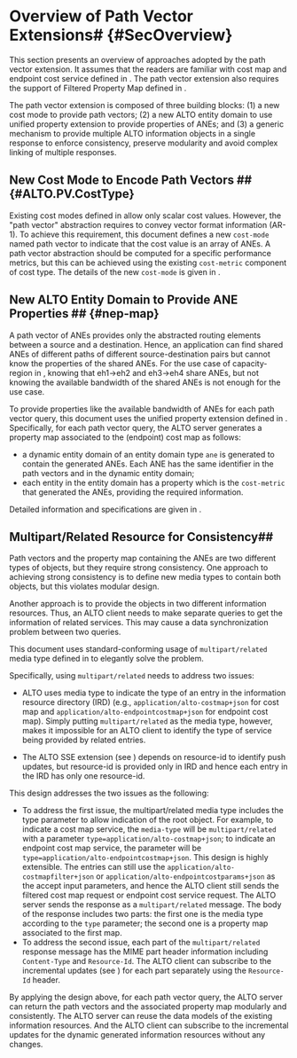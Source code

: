 # Overview of Path Vector Extensions# {#SecOverview}

This section presents an overview of approaches adopted by the path vector
extension. It assumes that the readers are familiar with cost map and endpoint cost
service defined in [](#RFC7285). The path vector extension also requires the
support of Filtered Property Map defined in
[](#I-D.ietf-alto-unified-props-new).

The path vector extension is composed of three building blocks: (1) a new cost
mode to provide path vectors; (2) a new ALTO entity domain to use unified property
extension [](#I-D.ietf-alto-unified-props-new) to provide properties of ANEs; and
(3) a generic mechanism to provide multiple ALTO information objects in a single
response to enforce consistency, preserve modularity and avoid complex linking
of multiple responses.
<!-- (3) an extension to the cost map and endpoint cost resource to provide path -->
<!-- vectors and properties of ANEs in a single response. -->

## New Cost Mode to Encode Path Vectors ## {#ALTO.PV.CostType}

Existing cost modes defined in [](#RFC7285) allow only scalar cost values.
However, the "path vector" abstraction requires to convey vector format
information (AR-1). To achieve this requirement, this document defines a new
`cost-mode` named path vector to indicate that the cost value is an array of ANEs.
A path vector abstraction should be computed for a specific performance metrics, but
this can be achieved using the existing `cost-metric` component of
cost type. The details of the new `cost-mode` is given in [](#SecCostType).


<!-- ### New Cost Metric: ane-path ### {#ALTO.PV.CostMetric}

To represent an abstract network path, this document introduces a new cost metric named "ane-path". A cost value in this metric is a list containing the names of the ALTO ANEs that the ALTO Server has specified as describing the network path elements. The ANE names array is organized as a sequence beginning at the source of the path and ending at its destination.

### New Cost Mode: array ### {#ALTO.PV.CostMode}

A cost mode as defined in Section 6.1.2 of [](#RFC7285), a cost mode is either "numerical" or "ordinal" and none of these can be used to present a list of ANE names. Therefore, this document specifies a new cost mode named "array" for the cost metric "ane-path". The new cost mode "array" means each cost value in the cost maps is a list. -->

## New ALTO Entity Domain to Provide ANE Properties ## {#nep-map}

A path vector of ANEs provides only the abstracted routing elements between a source and a
destination. Hence, an application can find shared ANEs of different paths of different
source-destination pairs but cannot know the properties of the shared ANEs. For the use case
of capacity-region in [](#SecMF), knowing that eh1->eh2 and eh3->eh4 share ANEs, but not
knowing the available bandwidth of the shared ANEs is not enough for the use case.

To provide properties like the available bandwidth of ANEs for each path vector
query, this document uses the unified property extension defined in
[](#I-D.ietf-alto-unified-props-new). Specifically, for each path vector query, the ALTO server generates a property map associated to the (endpoint) cost map as follows:

- a dynamic entity domain of an entity domain type `ane` is generated to contain
  the generated ANEs. Each ANE has the same identifier in the path vectors and
  in the dynamic entity domain;
- each entity in the entity domain has a property which is the `cost-metric`
  that generated the ANEs, providing the required information.

Detailed information and specifications are given in [](#SecANEDomain).

<!--
CHECKME: This design uses the unified property extension defined in
[](#I-D.ietf-alto-unified-props-new) to provide the properties of the ANEs. Specifically,
for each path vector query, a dynamic entity domain of an entity domain type `ane` is
generated to contain the generated ANEs. Each ANE has the same identifier in the path vectors and
in the dynamic entity domain; each entity in the entity domain has a property which is the
`cost-metric` that generated the ANEs, providing the required information.
Detailed information and specifications are given in [](#SecANEDomain).
-->

<!--
Given the new cost type introduced by [](#ALTO.PV.CostType), Cost Map and
Endpoint Cost Service can provide the ANE names along a flow path. However, only
providing the ANE names without properties is not enough for many use cases (see
[](#SecMF)). For example, to detect shared bottlenecks, ALTO clients may expect
information on specific ANE properties such as link capacity or delay.

This document adopts the property map defined in
[](#I-D.ietf-alto-unified-props-new) to encode the properties of abstract
network elements. A new entity domain `ane` is registered for the property map.
Each entity in the `ane` domain has an identifier of an ANE. An ANE identifier
is the ANE name used in the values of the `ane-path` metric defined in the
present draft. ANE properties are provided in information resources called
`Property Map Resource` and `Filtered Property Map Resource`. The `Filtered
Property Map` resource which supports the `ane` domain is used to encode the
properties of ane entities, and it is called an ANE Property Map in this
document.
-->

<!--
## Extended Cost Map/Endpoint Cost Service for Compound Resources ## {#ext-cm-ecs}

Providing path vectors and ANE properties in
separated resources has several benefits: (1) it can be better compatible
with the base ALTO protocol; (2) it allows different property map resources to reuse
the same cost map or endpoint cost resource. However, it introduces two issues:

- Efficiency: Two separate resources may lead to the ALTO client invoking
  multiple requests/responses to collect all needed information. This may increase
  communication overhead.
- Consistency: Path vectors and properties of ANEs are correlated, and
  querying them separately may lead to consistency issues.

To solve these issues, this document introduces an extension to cost map and
endpoint cost service, which allows the ALTO server to attach a property map in
the data entry of a cost map or an endpoint cost service response.

These issues may exist in all general cases for querying separated ALTO
information resources. But solving this general problem is not in the scope of
this document.
-->

<!-- Decouple the multipart service with path vector -->

<!-- ## [](#RFC2378) media type for path vector: multipart/related ## -->
## Multipart/Related Resource for Consistency##

Path vectors and the property map containing the ANEs are two different types
of objects, but they require strong consistency. One approach to achieving
strong consistency is to define new media types to contain both objects, but
this violates modular design.

Another approach is to provide the objects in two different information resources.
Thus, an ALTO client needs to make separate queries to get the information of
related services. This may cause a data synchronization problem between two queries.

This document uses standard-conforming usage of `multipart/related` media type
defined in [](#RFC2387) to elegantly solve the problem.

Specifically, using `multipart/related` needs to address two issues:

- ALTO uses media type to indicate the type of an entry in the information
  resource directory (IRD) (e.g., `application/alto-costmap+json` for cost map
  and `application/alto-endpointcostmap+json` for endpoint cost map). Simply
  putting `multipart/related` as the media type, however, makes it impossible
  for an ALTO client to identify the type of service being provided by related
  entries.

- The ALTO SSE extension (see [](#I-D.ietf-alto-incr-update-sse)) depends on
  resource-id to identify push updates, but resource-id is provided only in IRD
  and hence each entry in the IRD has only one resource-id.


<!--
- The path vector extension requires the ALTO server to provide two separated
  ALTO resources, the (endpoint) cost map and the property map, consistently. In
  the base ALTO protocol, ALTO servers use media types in the HTTP header to
  indicate the type of the response. Typically one response only contains a
  single JSON object specified by the media type, such as
  `application/alto-costmap+json` or `application/alto-propmap+json`. So the
  base ALTO protocol limits the capability of ALTO servers to return multiple
  map messages in the same response. Thus, an ALTO client needs to make separate
  queries to get the information of related services. This may cause a data
  synchronization issue and break the consistency between the (endpoint) cost
  map and the property map.
- The ANE property map associated to the path vector (endpoint) cost map is a
  dynamic resource. Without the (endpoint) cost map, the ALTO client cannot
  retrieve it individually.
-->

<!--
Thus, an ALTO client needs to make separate queries to get the information of
related services. This may cause a data synchronization problem between
dependent ALTO services. Because when making the second query, the result for
the first query may have already changed. The same problem can happen to Network
Map and Cost Map resources. However, unlike Network Map and Cost Map which are
considered more stable, Path Vectors and the dependent ANE Property Maps might
change more frequently.
-->

This design addresses the two issues as the following:

- To address the first issue, the multipart/related media type includes the type
  parameter to allow indication of the root object. For example, to indicate a
  cost map service, the `media-type` will be `multipart/related` with a
  parameter `type=application/alto-costmap+json`; to indicate an endpoint cost
  map service, the parameter will be
  `type=application/alto-endpointcostmap+json`. This design is highly
  extensible. The entries can still use the
  `application/alto-costmapfilter+json` or
  `application/alto-endpointcostparams+json` as the accept input parameters, and
  hence the ALTO client still sends the filtered cost map request or endpoint
  cost service request. The ALTO server sends the response as a
  `multipart/related` message. The body of the response includes two parts: the
  first one is the media type according to the `type` parameter; the second one
  is a property map associated to the first map.
- To address the second issue, each part of the `multipart/related` response
  message has the MIME part header information including `Content-Type` and
  `Resource-Id`. The ALTO client can subscribe to the incremental updates (see
  [](#I-D.ietf-alto-incr-update-sse)) for each part separately using the
  `Resource-Id` header.
  
By applying the design above, for each path vector query, the ALTO server can
return the path vectors and the associated property map modularly and
consistently. The ALTO server can reuse the data models of the existing
information resources. And the ALTO client can subscribe to the incremental
updates for the dynamic generated information resources without any changes.

<!--
In this way, for each  the ALTO server can reuse the  a response can contain both the path vectors in a filtered cost map
(or endpoint cost map) and the associated ANE Property Map. The media types of
the cost map and the property map can still be retrieved from the response. The
interpretation of each media type in the `multipart/related` response is
consistent with the base ALTO protocol.
-->

<!--## Applicable ALTO services for Path Vector costs ##-->

<!--This document defines Filtered Cost Map and Endpoint Cost Map are applicable for path vector costs. Although the new cost type for path vector can also be used in the GET-mode Cost Map service from [](#RFC7285), the behaviours of the ALTO server and client for such a GET-mode service is not defined. So it is not recommended to apply path vector costs to the GET-mode Cost Map service.-->

<!-- Cost Map, Filtered Cost Map and Endpoint Cost Map are all applicable for path vector costs, -->

<!--## Impact of backwards compatibility on the PV design ##-->

<!--The path vector extension on Filtered Cost Map and Endpoint Cost Service is backward compatible with the base ALTO protocol. If the ALTO server provides path vector extended Filtered Cost Map or Endpoint Cost Service, but the client is a base ALTO client, then the client will ignore the path vector cost type without conducting any incompatibility. If the client sents a request with path vector cost type, but the server is a base ALTO server, the server will return an `E_INVALID_FIELD_VALUE` error.-->

<!-- For backward compatibility, this extension also allows ALTO clients to make multiple queries instead of encapsulating abstract network element property map along with the path vector. Thus, each Cost Map or Endpoint Cost Service with this extension MUST include a "prop-map" in their capabilities to indicate where to retrieve the network element properties. An additional field "query-id" MUST also be added to the "vtag" field to uniquely identify a path vector query session. -->

<!--## Requirements for PV on Clients and Servers ##-->

<!--A path vector extended ALTO server MUST implement the base ALTO protocol specified in [](#RFC7285) with the following additional requirements:-->

<!--
If an ALTO server supports path vector extension, it MUST support the Unified Property Map defined in [](#I-D.ietf-alto-unified-props-new).
If an ALTO server supports path vector extended Filtered Cost Map or Endpoint Cost Service, the server MUST provide the associated Property Map simultaneously.
If an ALTO server provides "multipart/related" media type for path vector, the server MUST provide the associated Filtered Cost Map or Endpoint Cost Service and the Property Map simultaneously.
-->

<!--An ALTO client supported path vector extension MUST be able to interpret Unified Property Map correctly. If the ALTO client wants to interpret "multipart/related" path vector response, the client MUST implement the path vector extension on Filtered Cost Map or Endpoint Cost Service at first.-->
